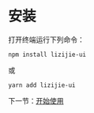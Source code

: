 # 安装

打开终端运行下列命令：

```
npm install lizijie-ui
```

或

```
yarn add lizijie-ui
```

下一节：[开始使用](#/doc/get-start)